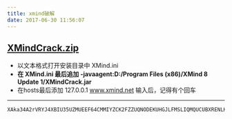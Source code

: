 ```yaml
---
title: xmind破解
date: 2017-06-30 11:56:07
---
```


## [XMindCrack.zip](/resource/xmind破解/XMind8Pro破.zip)


* 以文本格式打开安装目录中 XMind.ini
* **在 XMind.ini 最后追加 -javaagent:D:/Program Files (x86)/XMind 8 Update 1/XMindCrack.jar**
* 在hosts最后添加 127.0.0.1 www.xmind.net 输入后，记得有个回车
***
```
XAka34A2rVRYJ4XBIU35UZMUEEF64CMMIYZCK2FZZUQNODEKUHGJLFMSLIQMQUCUBXRENLK6NZL37JXP4PZXQFILMQ2RG5R7G4QNDO3PSOEUBOCDRYSSXZGRARV6MGA33TN2AMUBHEL4FXMWYTTJDEINJXUAV4BAYKBDCZQWVF3LWYXSDCXY546U3NBGOI3ZPAP2SO3CSQFNB7VVIY123456789012345
```


